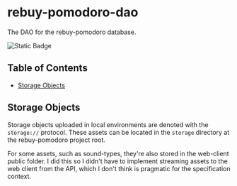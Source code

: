 # rebuy-pomodoro-dao

The DAO for the rebuy-pomodoro database.

![Static Badge](https://img.shields.io/badge/version-0.7.1-aa3288?labelColor=3754d5)

## Table of Contents

- [Storage Objects](#storage-objects)

## Storage Objects

Storage objects uploaded in local environments are denoted with the `storage://` protocol. These assets can be located in the `storage` directory at the rebuy-pomodoro project root.

For some assets, such as sound-types, they're also stored in the web-client public folder. I did this so I didn't have to implement streaming assets to the web client from the API, which I don't think is pragmatic for the specification context.
